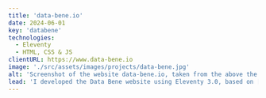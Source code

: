 ```yaml
---
title: 'data-bene.io'
date: 2024-06-01
key: 'databene'
technologies:
  - Eleventy
  - HTML, CSS & JS
clientURL: https://www.data-bene.io
image: './src/assets/images/projects/data-bene.jpg'
alt: 'Screenshot of the website data-bene.io, taken from the above the fold area on a desktop. The hero section features the menu and an illustration of a fern leaf. Main title: Database, done right.'
lead: 'I developed the Data Bene website using Eleventy 3.0, based on [Eleventy Excellent](https://github.com/madrilene/eleventy-excellent). Design was provided. The website is fully bilingual, supporting both French and English languages. Data-Bene specializes in providing expert PostgreSQL services, offering a range of solutions from system design and database architecture to technical support and consulting.'
---
```

